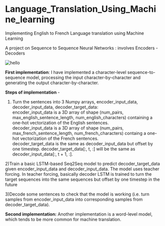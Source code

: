 # Language_Translation_Using_Machine_learning <br />
Implementing English to French Language translation using Machine Learning <br />

A project on Sequence to Sequence Neural Networks : involves Encoders - Decoders <br />


![hello](https://user-images.githubusercontent.com/65984649/167022486-6298f099-4292-4d59-92cb-5b6fd526a55f.jpeg)

**First implementation**: I have implemented a character-level sequence-to-sequence model, processing the input character-by-character and generating the output character-by-character.  <br />

**Steps of implementation** - <br />
1) Turn the sentences into 3 Numpy arrays, encoder_input_data, decoder_input_data, decoder_target_data: <br />
encoder_input_data is a 3D array of shape (num_pairs, max_english_sentence_length, num_english_characters) containing a one-hot vectorization of the English sentences.  <br />
decoder_input_data is a 3D array of shape (num_pairs, max_french_sentence_length, num_french_characters) containg a one-hot vectorization of the French sentences. <br />
decoder_target_data is the same as decoder_input_data but offset by one timestep. decoder_target_data[:, t, :] will be the same as decoder_input_data[:, t + 1, :]. <br />

2)Train a basic LSTM-based Seq2Seq model to predict decoder_target_data given encoder_input_data and decoder_input_data. The model uses teacher forcing. In teacher forcing, basically decoder LSTM is trained to turn the target sequences into the same sequences but offset by one timestep in the future <br />

3)Decode some sentences to check that the model is working (i.e. turn samples from encoder_input_data into corresponding samples from decoder_target_data).

**Second implementation:** Another implementation is a word-level model, which tends to be more common for machine translation.  <br />

